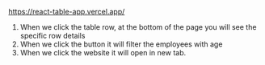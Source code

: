 https://react-table-app.vercel.app/

1. When we click the table row, at the bottom of the page you will see the specific row details
2. When we click the button it will filter the employees with age
3. When we click the website it will open in new tab.
